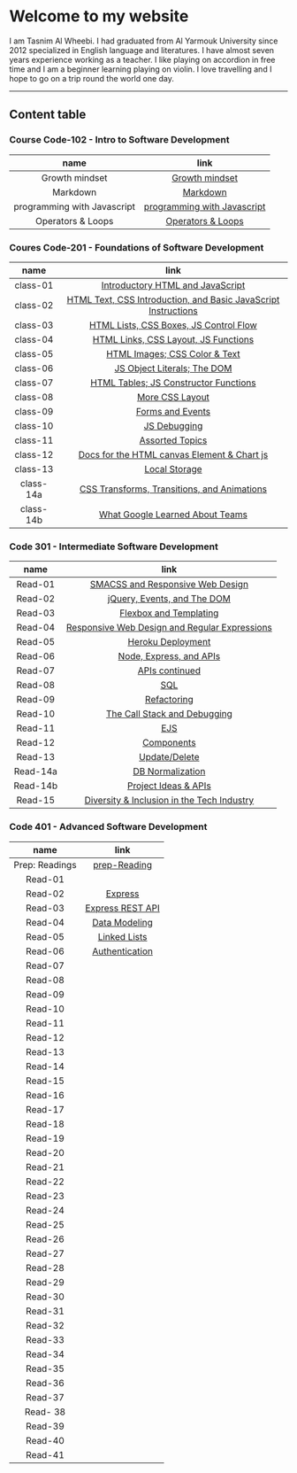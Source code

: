 # Welcome to my website
I am Tasnim Al Wheebi. I had graduated from Al Yarmouk University since 2012 specialized in English language and literatures. I have almost seven years experience working as a  teacher. I like playing on accordion in free time and I am a beginner learning playing on violin. I love travelling and I hope to go on a trip round the world one day.
 ***
 ## Content table

### Course Code-102 - Intro to Software Development

| name | link |
| :---:| :---:|
| Growth mindset | [Growth mindset](https://tasnimwheebi.github.io/Reading-Notes/102/growthminset) |
| Markdown | [Markdown](https://tasnimwheebi.github.io/Reading-Notes/102/markdown)
| programming with Javascript | [programming with Javascript ](https://tasnimwheebi.github.io/Reading-Notes/102/javascript)
| Operators & Loops | [Operators & Loops](https://tasnimwheebi.github.io/Reading-Notes/102/loops)

### Coures Code-201 - Foundations of Software Development

| name | link |
| :---:| :---:|
| class-01 | [Introductory HTML and JavaScript](https://tasnimwheebi.github.io/Reading-Notes/code-201/class-01) |
| class-02 | [ HTML Text, CSS Introduction, and Basic JavaScript Instructions](https://tasnimwheebi.github.io/Reading-Notes/code-201/class-02) 
| class-03 | [HTML Lists, CSS Boxes, JS Control Flow](https://tasnimwheebi.github.io/Reading-Notes/code-201/class-03) 
| class-04| [HTML Links, CSS Layout, JS Functions](https://tasnimwheebi.github.io/Reading-Notes/code-201/class-04)
| class-05| [ HTML Images; CSS Color & Text](https://tasnimwheebi.github.io/Reading-Notes/code-201/class-05)
| class-06| [JS Object Literals; The DOM ](https://tasnimwheebi.github.io/Reading-Notes/code-201/class-06)
| class-07| [HTML Tables; JS Constructor Functions](https://tasnimwheebi.github.io/Reading-Notes/code-201/class-07)
| class-08| [More CSS Layout](https://tasnimwheebi.github.io/Reading-Notes/code-201/class-08)
| class-09| [Forms and Events](https://tasnimwheebi.github.io/Reading-Notes/code-201/class-09)
| class-10| [JS Debugging](https://tasnimwheebi.github.io/Reading-Notes/code-201/class-10)
| class-11| [Assorted Topics](https://tasnimwheebi.github.io/Reading-Notes/code-201/class-11)
| class-12| [Docs for the HTML canvas Element & Chart js](https://tasnimwheebi.github.io/Reading-Notes/code-201/class-12)
| class-13| [Local Storage](https://tasnimwheebi.github.io/Reading-Notes/code-201/read-13)
| class-14a| [CSS Transforms, Transitions, and Animations ](https://tasnimwheebi.github.io/Reading-Notes/code-201/class-14a)
| class-14b| [What Google Learned About Teams](https://tasnimwheebi.github.io/Reading-Notes/code-201/class-14b)

### Code 301 - Intermediate Software Development

| name | link |
| :---:| :---:|
| Read-01 | [SMACSS and Responsive Web Design](https://tasnimwheebi.github.io/Reading-Notes/code-301/read-01) |
| Read-02 | [jQuery, Events, and The DOM](https://tasnimwheebi.github.io/Reading-Notes/code-301/read-02) 
| Read-03 | [Flexbox and Templating](https://tasnimwheebi.github.io/Reading-Notes/code-301/read-03) 
| Read-04| [Responsive Web Design and Regular Expressions](https://tasnimwheebi.github.io/Reading-Notes/code-301/read-04)
| Read-05| [Heroku Deployment](https://tasnimwheebi.github.io/Reading-Notes/code-301/read-05)
| Read-06| [Node, Express, and APIs](https://tasnimwheebi.github.io/Reading-Notes/code-301/read-06)
| Read-07| [ APIs continued](https://tasnimwheebi.github.io/Reading-Notes/code-301/read-07)
| Read-08| [SQL](https://tasnimwheebi.github.io/Reading-Notes/code-301/read-08)
| Read-09| [Refactoring](https://tasnimwheebi.github.io/Reading-Notes/code-301/read-09)
| Read-10| [The Call Stack and Debugging](https://tasnimwheebi.github.io/Reading-Notes/code-301/read-10)
| Read-11| [ EJS](https://tasnimwheebi.github.io/Reading-Notes/code-301/read-11)
| Read-12| [Components](https://tasnimwheebi.github.io/Reading-Notes/code-301/read-12)
| Read-13| [Update/Delete](https://tasnimwheebi.github.io/Reading-Notes/code-301/read-13)
| Read-14a| [DB Normalization](https://tasnimwheebi.github.io/Reading-Notes/code-301/read-14a)
| Read-14b| [Project Ideas & APIs](https://tasnimwheebi.github.io/Reading-Notes/code-301/read-14b)
| Read-15| [Diversity & Inclusion in the Tech Industry](https://tasnimwheebi.github.io/Reading-Notes/code-301/read-15)



### Code 401 - Advanced Software Development

| name | link |
| :---:| :---:|
| Prep: Readings  | [prep-Reading ](https://tasnimwheebi.github.io/Reading-Notes/code-401/pre-read) |
| Read-01 | [](https://tasnimwheebi.github.io/Reading-Notes/code-401/read-01) |
| Read-02 | [Express ](https://tasnimwheebi.github.io/Reading-Notes/code-401/read-02) 
| Read-03 | [Express REST API](https://tasnimwheebi.github.io/Reading-Notes/code-401/read-03) 
| Read-04| [Data Modeling ](https://tasnimwheebi.github.io/Reading-Notes/code-401/read-04)
| Read-05| [Linked Lists](https://tasnimwheebi.github.io/Reading-Notes/code-401/read-05)
| Read-06| [Authentication ](https://tasnimwheebi.github.io/Reading-Notes/code-401/read-06)
| Read-07| [  ](https://tasnimwheebi.github.io/Reading-Notes/code-401/read-07)
| Read-08| [ ](https://tasnimwheebi.github.io/Reading-Notes/code-401/read-08)
| Read-09| [ ](https://tasnimwheebi.github.io/Reading-Notes/code-401/read-09)
| Read-10| [ ](https://tasnimwheebi.github.io/Reading-Notes/code-401/read-10)
| Read-11| [ ](https://tasnimwheebi.github.io/Reading-Notes/code-401/read-11)
| Read-12| [](https://tasnimwheebi.github.io/Reading-Notes/code-401/read-12)
| Read-13| [](https://tasnimwheebi.github.io/Reading-Notes/code-401/read-13)
| Read-14| [](https://tasnimwheebi.github.io/Reading-Notes/code-401/read-14)
| Read-15| [ ](https://tasnimwheebi.github.io/Reading-Notes/code-401/read-15)
| Read-16 | [ ](https://tasnimwheebi.github.io/Reading-Notes/code-401/read-16)
| Read-17 | [ ](https://tasnimwheebi.github.io/Reading-Notes/code-401/read-17)
| Read-18 | [ ](https://tasnimwheebi.github.io/Reading-Notes/code-401/read-18)
| Read-19 | [ ](https://tasnimwheebi.github.io/Reading-Notes/code-401/read-19)
| Read-20 | [ ](https://tasnimwheebi.github.io/Reading-Notes/code-401/read-20)
| Read-21 | [ ](https://tasnimwheebi.github.io/Reading-Notes/code-401/read-21)
| Read-22 | [ ](https://tasnimwheebi.github.io/Reading-Notes/code-401/read-22)
| Read-23 | [ ](https://tasnimwheebi.github.io/Reading-Notes/code-401/read-23)
| Read-24 | [ ](https://tasnimwheebi.github.io/Reading-Notes/code-401/read-24)
| Read-25 | [ ](https://tasnimwheebi.github.io/Reading-Notes/code-401/read-25)
| Read-26 | [ ](https://tasnimwheebi.github.io/Reading-Notes/code-401/read-26)
| Read-27 | [ ](https://tasnimwheebi.github.io/Reading-Notes/code-401/read-27)
| Read-28 | [ ](https://tasnimwheebi.github.io/Reading-Notes/code-401/read-28)
| Read-29 | [ ](https://tasnimwheebi.github.io/Reading-Notes/code-401/read-29)
| Read-30 | [ ](https://tasnimwheebi.github.io/Reading-Notes/code-401/read-30)
| Read-31 | [ ](https://tasnimwheebi.github.io/Reading-Notes/code-401/read-31)
| Read-32 | [ ](https://tasnimwheebi.github.io/Reading-Notes/code-401/read-32)
| Read-33 | [ ](https://tasnimwheebi.github.io/Reading-Notes/code-401/read-33)
| Read-34 | [ ](https://tasnimwheebi.github.io/Reading-Notes/code-401/read-34)
| Read-35 | [ ](https://tasnimwheebi.github.io/Reading-Notes/code-401/read-35)
| Read-36 | [ ](https://tasnimwheebi.github.io/Reading-Notes/code-401/read-36)
| Read-37 | [ ](https://tasnimwheebi.github.io/Reading-Notes/code-401/read-37)
| Read- 38| [ ](https://tasnimwheebi.github.io/Reading-Notes/code-401/read-38)
| Read-39 | [ ](https://tasnimwheebi.github.io/Reading-Notes/code-401/read-39)
| Read-40 | [ ](https://tasnimwheebi.github.io/Reading-Notes/code-401/read-40)
| Read-41| [ ](https://tasnimwheebi.github.io/Reading-Notes/code-401/read-41)